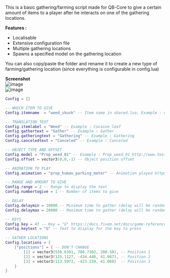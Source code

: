 This is a basic gathering/farming script made for QB-Core to give a certain amount of items to a player after he interacts on one of the gathering locations.  

**Features :**   
- Localisable  
- Extensive configuration file  
- Multiple gathering locations  
- Spawns a specified model on the gathering location

You can also copy/paste the folder and rename it to create a new type of farming/gathering location (since everything is configurable in config.lua)  

**Screenshot**   
![image](https://user-images.githubusercontent.com/4887819/127907608-ae6bbd4f-5b2e-449d-9fa3-530d85845344.png)  
![image](https://user-images.githubusercontent.com/4887819/127908134-4337c316-cbcf-46ff-b76e-61d00673175d.png)


```lua
Config = {}

-- WHICH ITEM TO GIVE
Config.itemname  = "weed_skunk" -- Item name in shared.lua, Example : cocaleaf

-- TRANSLATION TEXT
Config.itemlabel = "Weed" -- Example : Cocaine leaf
Config.gathertext = "Gather" -- Example : Gather
Config.gatheringtext = "Gathering" -- Example : Gathering
Config.canceledtext = "Canceled" -- Example : Canceled

-- OBJECT TYPE AND OFFSET
Config.model = "Prop_weed_01" -- Example : Prop_weed_01 http://www.test.raccoon72.ru/?c=ext_veg
Config.offset = vector3(0,0,-1) -- Object position offset

-- ANIMATION TO PLAY
Config.animation = "prop_human_parking_meter" -- Animation played https://wiki.gtanet.work/index.php?title=Animations (example : WORLD_HUMAN_GARDENER_PLANT)

-- RANGE AND AMOUNT TO GIVE
Config.range = 2 -- Range to display the text
Config.numbertogive = 1 -- Number of items to give

-- DELAY
Config.delaymin = 10000 -- Minimum time to gather (delay will be random between delaymin and delaymax)
Config.delaymax = 20000 -- Maximum time to gather (delay will be random between delaymin and delaymax)

-- KEYS
Config.key = 47 -- Key = "G" https://docs.fivem.net/docs/game-references/controls/
Config.keytext = "G" -- Text to display for the key to press

-- GATHER LOCATIONS
Config.locations = {
    ["positions"] = { -- DON'T CHANGE
        [1] = vector3(556.6391, 786.7302, 200.50), -- Position 1
        [2] = vector3(125.1127, -434.440, 41.067), -- Position 2
        [3] = vector3(113.5972, -423.159, 41.060)  -- Position 3
    }
}
```
